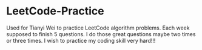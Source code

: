 # LeetCode-Practice
Used for Tianyi Wei to practice LeetCode algorithm problems.
Each week supposed to finish 5 questions. I do those great questions maybe two times or three times.
I wish to practice my coding skill very hard!!!
